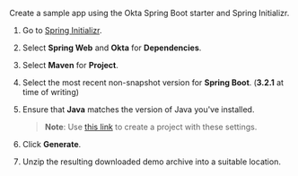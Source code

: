 Create a sample app using the Okta Spring Boot starter and Spring Initializr.

1. Go to [Spring Initializr](https://start.spring.io).
1. Select **Spring Web** and **Okta** for **Dependencies**.
1. Select **Maven** for **Project**.
1. Select the most recent non-snapshot version for **Spring Boot**. (**3.2.1** at time of writing)
1. Ensure that **Java** matches the version of Java you've installed.

   > **Note**: Use [this link](https://start.spring.io/#!type=maven-project&language=java&packaging=jar&groupId=com.example&artifactId=demo&name=demo&description=Demo%20project%20for%20Spring%20Boot&packageName=com.example.demo&dependencies=web,okta) to create a project with these settings.

1. Click **Generate**.
1. Unzip the resulting downloaded demo archive into a suitable location.
